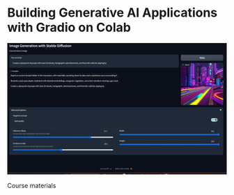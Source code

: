 # Building Generative AI Applications with Gradio on Colab


![A screenshot of an app](Image-Generation-App/app_view.jpg)

Course materials
